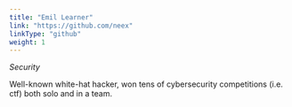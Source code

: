 ```yaml
---
title: "Emil Learner"
link: "https://github.com/neex"
linkType: "github"
weight: 1
---
```

*Security*

Well-known white-hat hacker, 
won tens of cybersecurity competitions (i.e. ctf) both 
solo and in a team.
